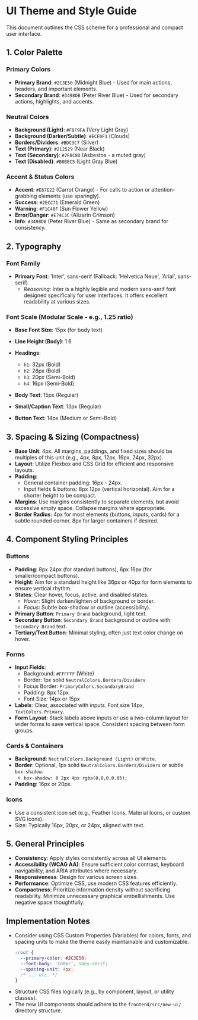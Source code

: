 # UI Theme and Style Guide

This document outlines the CSS scheme for a professional and compact user interface.

## 1. Color Palette

### Primary Colors
- **Primary Brand**: `#2C3E50` (Midnight Blue) - Used for main actions, headers, and important elements.
- **Secondary Brand**: `#3498DB` (Peter River Blue) - Used for secondary actions, highlights, and accents.

### Neutral Colors
- **Background (Light)**: `#F8F9FA` (Very Light Gray)
- **Background (Darker/Subtle)**: `#ECF0F1` (Clouds)
- **Borders/Dividers**: `#BDC3C7` (Silver)
- **Text (Primary)**: `#212529` (Near Black)
- **Text (Secondary)**: `#7F8C8D` (Asbestos - a muted gray)
- **Text (Disabled)**: `#B0BEC5` (Light Gray Blue)

### Accent & Status Colors
- **Accent**: `#E67E22` (Carrot Orange) - For calls to action or attention-grabbing elements (use sparingly).
- **Success**: `#2ECC71` (Emerald Green)
- **Warning**: `#F1C40F` (Sun Flower Yellow)
- **Error/Danger**: `#E74C3C` (Alizarin Crimson)
- **Info**: `#3498DB` (Peter River Blue) - Same as secondary brand for consistency.

## 2. Typography

### Font Family
- **Primary Font**: 'Inter', sans-serif (Fallback: 'Helvetica Neue', 'Arial', sans-serif)
  - *Reasoning*: Inter is a highly legible and modern sans-serif font designed specifically for user interfaces. It offers excellent readability at various sizes.

### Font Scale (Modular Scale - e.g., 1.25 ratio)
- **Base Font Size**: 15px (for body text)
- **Line Height (Body)**: 1.6

- **Headings**:
  - `h1`: 32px (Bold)
  - `h2`: 26px (Bold)
  - `h3`: 20px (Semi-Bold)
  - `h4`: 16px (Semi-Bold)
- **Body Text**: 15px (Regular)
- **Small/Caption Text**: 13px (Regular)
- **Button Text**: 14px (Medium or Semi-Bold)

## 3. Spacing & Sizing (Compactness)

- **Base Unit**: 4px. All margins, paddings, and fixed sizes should be multiples of this unit (e.g., 4px, 8px, 12px, 16px, 24px, 32px).
- **Layout**: Utilize Flexbox and CSS Grid for efficient and responsive layouts.
- **Padding**:
  - General container padding: 16px - 24px.
  - Input fields & buttons: 8px 12px (vertical horizontal). Aim for a shorter height to be compact.
- **Margins**: Use margins consistently to separate elements, but avoid excessive empty space. Collapse margins where appropriate.
- **Border Radius**: 4px for most elements (buttons, inputs, cards) for a subtle rounded corner. 8px for larger containers if desired.

## 4. Component Styling Principles

### Buttons
- **Padding**: 8px 24px (for standard buttons), 6px 16px (for smaller/compact buttons).
- **Height**: Aim for a standard height like 36px or 40px for form elements to ensure vertical rhythm.
- **States**: Clear hover, focus, active, and disabled states.
  - *Hover*: Slight darken/lighten of background or border.
  - *Focus*: Subtle box-shadow or outline (accessibility).
- **Primary Button**: `Primary Brand` background, light text.
- **Secondary Button**: `Secondary Brand` background or outline with `Secondary Brand` text.
- **Tertiary/Text Button**: Minimal styling, often just text color change on hover.

### Forms
- **Input Fields**:
  - Background: `#FFFFFF` (White)
  - Border: 1px solid `NeutralColors.Borders/Dividers`
  - Focus Border: `PrimaryColors.SecondaryBrand`
  - Padding: 8px 12px
  - Font Size: 14px or 15px
- **Labels**: Clear, associated with inputs. Font size 14px, `TextColors.Primary`.
- **Form Layout**: Stack labels above inputs or use a two-column layout for wider forms to save vertical space. Consistent spacing between form groups.

### Cards & Containers
- **Background**: `NeutralColors.Background (Light)` or `White`.
- **Border**: Optional, 1px solid `NeutralColors.Borders/Dividers` or subtle `box-shadow`.
  - `box-shadow: 0 2px 4px rgba(0,0,0,0.05);`
- **Padding**: 16px or 20px.

### Icons
- Use a consistent icon set (e.g., Feather Icons, Material Icons, or custom SVG icons).
- Size: Typically 16px, 20px, or 24px, aligned with text.

## 5. General Principles
- **Consistency**: Apply styles consistently across all UI elements.
- **Accessibility (WCAG AA)**: Ensure sufficient color contrast, keyboard navigability, and ARIA attributes where necessary.
- **Responsiveness**: Design for various screen sizes.
- **Performance**: Optimize CSS, use modern CSS features efficiently.
- **Compactness**: Prioritize information density without sacrificing readability. Minimize unnecessary graphical embellishments. Use negative space thoughtfully.

## Implementation Notes
- Consider using CSS Custom Properties (Variables) for colors, fonts, and spacing units to make the theme easily maintainable and customizable.
  ```css
  :root {
    --primary-color: #2C3E50;
    --font-body: 'Inter', sans-serif;
    --spacing-unit: 4px;
    /* ... etc. */
  }
  ```
- Structure CSS files logically (e.g., by component, layout, or utility classes).
- The new UI components should adhere to the `frontend/src/new-ui/` directory structure. 
